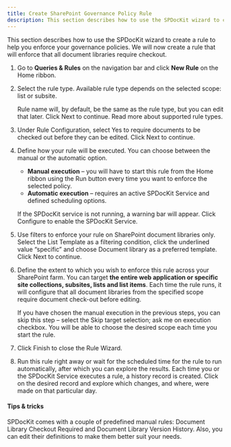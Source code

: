 ```yaml
---
title: Create SharePoint Governance Policy Rule
description: This section describes how to use the SPDocKit wizard to create a rule to help you enforce your governance policies. 
---
```

This section describes how to use the SPDocKit wizard to create a rule to help you enforce your governance policies. We will now create a rule that will enforce that all document libraries require checkout.

1. Go to __Queries & Rules__ on the navigation bar and click __New Rule__ on the Home ribbon.

1. Select the rule type. Available rule type depends on the selected scope: list or subsite.

   Rule name will, by default, be the same as the rule type, but you can edit that later. Click Next to continue. Read more about supported rule types.

1. Under Rule Configuration, select Yes to require documents to be checked out before they can be edited. Click Next to continue.

1. Define how your rule will be executed. You can choose between the manual or the automatic option.
   * __Manual execution__ – you will have to start this rule from the Home ribbon using the Run button every time you want to enforce the selected policy.
   * __Automatic execution__ – requires an active SPDocKit Service and defined  scheduling options.

   If the SPDocKit service is not running, a warning bar will appear. Click Configure to enable the SPDocKit Service.

1. Use filters to enforce your rule on SharePoint document libraries only. Select the List Template as a filtering condition, click the underlined value “specific” and choose Document library as a preferred template. Click Next to continue.

1. Define the extent to which you wish to enforce this rule across your SharePoint farm. You can target __the entire web application or specific site collections, subsites, lists and list items__. Each time the rule runs, it will configure that all document libraries from the specified scope require document check-out before editing.

   If you have chosen the manual execution in the previous steps, you can skip this step – select the Skip target selection; ask me on execution checkbox. You will be able to choose the desired scope each time you start the rule.

1. Click Finish to close the Rule Wizard.

1. Run this rule right away or wait for the scheduled time for the rule to run automatically, after which you can explore the results. Each time you or the SPDocKit Service executes a rule, a history record is created. Click on the desired record and explore which changes, and where, were made on that particular day.


#### Tips & tricks

SPDocKit comes with a couple of predefined manual rules: Document Library Checkout Required and Document Library Version History. Also, you can edit their definitions to make them better suit your needs.